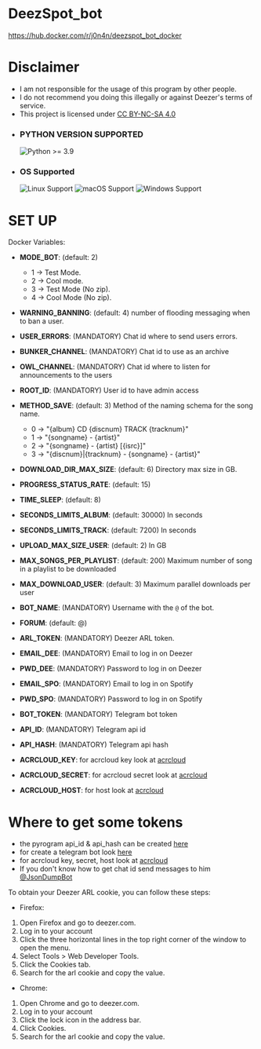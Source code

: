 # DeezSpot_bot

<https://hub.docker.com/r/j0n4n/deezspot_bot_docker>

# Disclaimer

- I am not responsible for the usage of this program by other people.
- I do not recommend you doing this illegally or against Deezer's terms of service.
- This project is licensed under [CC BY-NC-SA 4.0](https://creativecommons.org/licenses/by-nc-sa/4.0/)

* ### PYTHON VERSION SUPPORTED ###
	![Python >= 3.9](https://img.shields.io/badge/python-v%3E=3.9-blue)

* ### OS Supported ###
	![Linux Support](https://img.shields.io/badge/Linux-Support-brightgreen.svg)
	![macOS Support](https://img.shields.io/badge/macOS-Support-brightgreen.svg)
	![Windows Support](https://img.shields.io/badge/Windows-Support-brightgreen.svg)

# SET UP
Docker Variables:
- **MODE_BOT**: (default: 2)
  - 1 -> Test Mode.
  - 2 -> Cool mode.
  - 3 -> Test Mode (No zip).
  - 4 -> Cool Mode (No zip).

- **WARNING_BANNING**: (default: 4) number of flooding messaging when to ban a user.

- **USER_ERRORS**: (MANDATORY) Chat id where to send users errors.

- **BUNKER_CHANNEL**: (MANDATORY) Chat id to use as an archive

- **OWL_CHANNEL**: (MANDATORY) Chat id where to listen for announcements to the users

- **ROOT_ID**: (MANDATORY) User id to have admin access

- **METHOD_SAVE**: (default: 3) Method of the naming schema for the song name.
  - 0 -> "{album} CD {discnum} TRACK {tracknum}"
  - 1 -> "{songname} - {artist}"
  - 2 -> "{songname} - {artist} [{isrc}]"
  - 3 -> "{discnum}|{tracknum} - {songname} - {artist}"

- **DOWNLOAD_DIR_MAX_SIZE**: (default: 6) Directory max size in GB.

- **PROGRESS_STATUS_RATE**: (default: 15) 

- **TIME_SLEEP**: (default: 8)

- **SECONDS_LIMITS_ALBUM**: (default: 30000) In seconds

- **SECONDS_LIMITS_TRACK**: (default: 7200) In seconds

- **UPLOAD_MAX_SIZE_USER**: (default: 2) In GB

- **MAX_SONGS_PER_PLAYLIST**: (default: 200) Maximum number of song in a playlist to be downloaded

- **MAX_DOWNLOAD_USER**: (default: 3) Maximum parallel downloads per user

- **BOT_NAME**: (MANDATORY) Username with the `@` of the bot.

- **FORUM**: (default: @)

- **ARL_TOKEN**: (MANDATORY) Deezer ARL token.

- **EMAIL_DEE**: (MANDATORY) Email to log in on Deezer

- **PWD_DEE**: (MANDATORY) Password to log in on Deezer

- **EMAIL_SPO**: (MANDATORY) Email to log in on Spotify

- **PWD_SPO**: (MANDATORY) Password to log in on Spotify

- **BOT_TOKEN**: (MANDATORY) Telegram bot token

- **API_ID**: (MANDATORY) Telegram api id

- **API_HASH**: (MANDATORY) Telegram api hash

- **ACRCLOUD_KEY**: for acrcloud key look at [acrcloud](https://docs.acrcloud.com/tutorials/recognize-music)

- **ACRCLOUD_SECRET**: for acrcloud secret look at [acrcloud](https://docs.acrcloud.com/tutorials/recognize-music)

- **ACRCLOUD_HOST**: for host look at [acrcloud](https://docs.acrcloud.com/tutorials/recognize-music)

# Where to get some tokens

  - the pyrogram api_id & api_hash can be created [here](https://my.telegram.org/auth?to=apps)
  - for create a telegram bot look [here](https://t.me/BotFather)
  - for acrcloud key, secret, host look at [acrcloud](https://docs.acrcloud.com/tutorials/recognize-music)
  - If you don't know how to get chat id send messages to him [@JsonDumpBot](https://t.me/JsonDumpBot)

To obtain your Deezer ARL cookie, you can follow these steps:

- Firefox:

1. Open Firefox and go to deezer.com.
2. Log in to your account
3. Click the three horizontal lines in the top right corner of the window to open the menu.
4. Select Tools > Web Developer Tools.
5. Click the Cookies tab.
6. Search for the arl cookie and copy the value.

- Chrome:

1. Open Chrome and go to deezer.com.
2. Log in to your account
3. Click the lock icon in the address bar.
4. Click Cookies.
5. Search for the arl cookie and copy the value.
